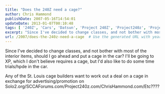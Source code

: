 ```yaml
---
title: "Does the 240Z need a cage?"
author: Chris Hammond
publishDate: 2007-05-16T14:54:01
updateDate: 2013-01-07T00:10:48
tags: [ '240Z', 'Cars', 'Datsun', 'Project 240Z', 'Project240z', 'Project240Zcom' ]
excerpt: "Since I've decided to change classes, and not bother with most of the interior items, should I go ahead and put a cage in the car? I'll be going to XP, which I don't believe requires a cage, but I'd also like to do some time trials/hpde in the car. Any of the St. Louis cage builders want to work out a deal on a cage in exchange for advertising/promotion on..."
url: /2007/does-the-240z-need-a-cage  # Use the generated URL with year
---
```

<p>Since I've decided to change classes, and not bother with most of the interior items, should I go ahead and put a cage in the car? I'll be going to XP, which I don't believe requires a cage, but I'd also like to do some time trials/hpde in the car.</p> <p>Any of the St. Louis cage builders want to work out a deal on a cage in exchange for advertising/promotion on Solo2.org/SCCAForums.com/Project240z.com/ChrisHammond.com/Etc????</p>
